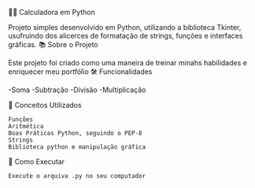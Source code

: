 💇‍♀️ Calculadora em Python

Projeto simples desenvolvido em Python, utilizando a biblioteca Tkinter, usufruindo dos alicerces de formatação de strings, funções e interfaces gráficas.
📚 Sobre o Projeto

Este projeto foi criado como uma maneira de treinar minahs habilidades e enriquecer meu portfólio
🛠 Funcionalidades

   -Soma
   -Subtração
   -Divisão
   -Multiplicação

🧠 Conceitos Utilizados

    Funções
    Aritmética
    Boas Práticas Python, seguindo o PEP-8
    Strings
    Biblioteca python e manipulação gráfica
    

🚀 Como Executar

    Execute o arquiva .py no seu computador

